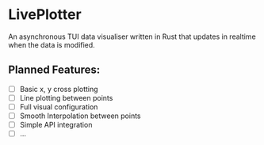 # LivePlotter

An asynchronous TUI data visualiser written in Rust that updates in realtime when the data is modified.

## Planned Features:
- [ ] Basic x, y cross plotting
- [ ] Line plotting between points
- [ ] Full visual configuration
- [ ] Smooth Interpolation between points
- [ ] Simple API integration
- [ ] ...
